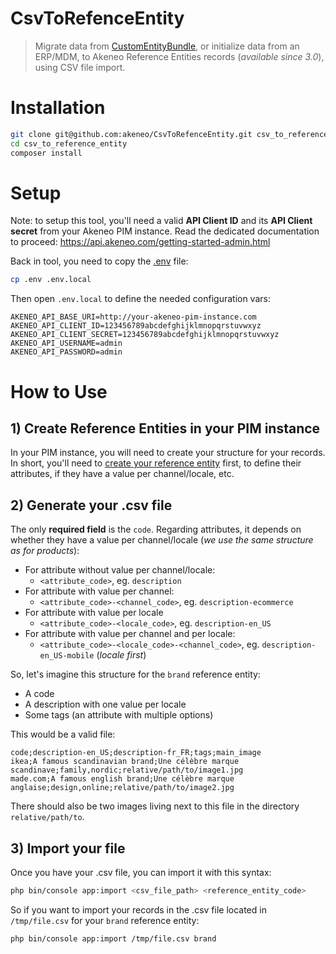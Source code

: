 # CsvToRefenceEntity
> Migrate data from [CustomEntityBundle](https://github.com/akeneo-labs/CustomEntityBundle), or initialize data from an ERP/MDM, to Akeneo Reference Entities records (_available since 3.0_), using CSV file import.

# Installation

```bash
git clone git@github.com:akeneo/CsvToRefenceEntity.git csv_to_reference_entity
cd csv_to_reference_entity
composer install
```

# Setup
Note: to setup this tool, you'll need a valid **API Client ID** and its **API Client secret** from your Akeneo PIM instance. Read the dedicated documentation to proceed: https://api.akeneo.com/getting-started-admin.html

Back in tool, you need to copy the [.env](https://symfony.com/doc/current/components/dotenv.html) file:
```bash
cp .env .env.local
```

Then open `.env.local` to define the needed configuration vars:
```
AKENEO_API_BASE_URI=http://your-akeneo-pim-instance.com
AKENEO_API_CLIENT_ID=123456789abcdefghijklmnopqrstuvwxyz
AKENEO_API_CLIENT_SECRET=123456789abcdefghijklmnopqrstuvwxyz
AKENEO_API_USERNAME=admin
AKENEO_API_PASSWORD=admin
```

# How to Use

## 1) Create Reference Entities in your PIM instance
In your PIM instance, you will need to create your structure for your records. In short, you'll need to [create your reference entity](https://help.akeneo.com/pim/v3/articles/manage-reference-entities.html#create-a-reference-entity) first, to define their attributes, if they have a value per channel/locale, etc.

## 2) Generate your .csv file
The only **required field** is the `code`. Regarding attributes, it depends on whether they have a value per channel/locale (_we use the same structure as for products_):

- For attribute without value per channel/locale:
    - `<attribute_code>`, eg. `description`
- For attribute with value per channel:
    - `<attribute_code>-<channel_code>`, eg. `description-ecommerce`
- For attribute with value per locale
    - `<attribute_code>-<locale_code>`, eg. `description-en_US`
- For attribute with value per channel and per locale:
    - `<attribute_code>-<locale_code>-<channel_code>`, eg. `description-en_US-mobile` (_locale first_)

So, let's imagine this structure for the `brand` reference entity:
- A code
- A description with one value per locale
- Some tags (an attribute with multiple options)

This would be a valid file:
```csv
code;description-en_US;description-fr_FR;tags;main_image
ikea;A famous scandinavian brand;Une célèbre marque scandinave;family,nordic;relative/path/to/image1.jpg
made.com;A famous english brand;Une célèbre marque anglaise;design,online;relative/path/to/image2.jpg
```

There should also be two images living next to this file in the directory `relative/path/to`.

## 3) Import your file

Once you have your .csv file, you can import it with this syntax:
```bash
php bin/console app:import <csv_file_path> <reference_entity_code>
``` 

So if you want to import your records in the .csv file located in `/tmp/file.csv` for your `brand` reference entity:
```bash
php bin/console app:import /tmp/file.csv brand
```
